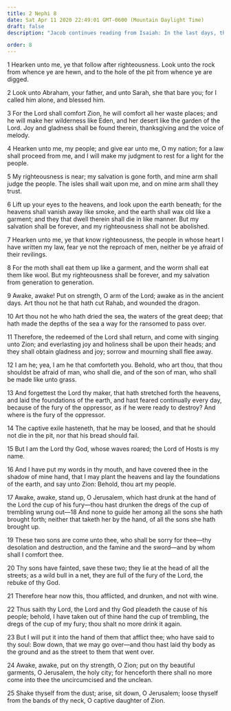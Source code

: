```yaml
---
title: 2 Nephi 8
date: Sat Apr 11 2020 22:49:01 GMT-0600 (Mountain Daylight Time)
draft: false
description: "Jacob continues reading from Isaiah: In the last days, the Lord will comfort Zion and gather Israel—The redeemed will come to Zion amid great joy—Compare Isaiah 51 and 52:1–2. About 559–545 B.C."

order: 8
---
```

    
1 Hearken unto me, ye that follow after righteousness. Look unto the rock from whence ye are hewn, and to the hole of the pit from whence ye are digged.

2 Look unto Abraham, your father, and unto Sarah, she that bare you; for I called him alone, and blessed him.

3 For the Lord shall comfort Zion, he will comfort all her waste places; and he will make her wilderness like Eden, and her desert like the garden of the Lord. Joy and gladness shall be found therein, thanksgiving and the voice of melody.

4 Hearken unto me, my people; and give ear unto me, O my nation; for a law shall proceed from me, and I will make my judgment to rest for a light for the people.

5 My righteousness is near; my salvation is gone forth, and mine arm shall judge the people. The isles shall wait upon me, and on mine arm shall they trust.

6 Lift up your eyes to the heavens, and look upon the earth beneath; for the heavens shall vanish away like smoke, and the earth shall wax old like a garment; and they that dwell therein shall die in like manner. But my salvation shall be forever, and my righteousness shall not be abolished.

7 Hearken unto me, ye that know righteousness, the people in whose heart I have written my law, fear ye not the reproach of men, neither be ye afraid of their revilings.

8 For the moth shall eat them up like a garment, and the worm shall eat them like wool. But my righteousness shall be forever, and my salvation from generation to generation.

9 Awake, awake! Put on strength, O arm of the Lord; awake as in the ancient days. Art thou not he that hath cut Rahab, and wounded the dragon.

10 Art thou not he who hath dried the sea, the waters of the great deep; that hath made the depths of the sea a way for the ransomed to pass over.

11 Therefore, the redeemed of the Lord shall return, and come with singing unto Zion; and everlasting joy and holiness shall be upon their heads; and they shall obtain gladness and joy; sorrow and mourning shall flee away.

12 I am he; yea, I am he that comforteth you. Behold, who art thou, that thou shouldst be afraid of man, who shall die, and of the son of man, who shall be made like unto grass.

13 And forgettest the Lord thy maker, that hath stretched forth the heavens, and laid the foundations of the earth, and hast feared continually every day, because of the fury of the oppressor, as if he were ready to destroy? And where is the fury of the oppressor.

14 The captive exile hasteneth, that he may be loosed, and that he should not die in the pit, nor that his bread should fail.

15 But I am the Lord thy God, whose waves roared; the Lord of Hosts is my name.

16 And I have put my words in thy mouth, and have covered thee in the shadow of mine hand, that I may plant the heavens and lay the foundations of the earth, and say unto Zion: Behold, thou art my people.

17 Awake, awake, stand up, O Jerusalem, which hast drunk at the hand of the Lord the cup of his fury—thou hast drunken the dregs of the cup of trembling wrung out—18 And none to guide her among all the sons she hath brought forth; neither that taketh her by the hand, of all the sons she hath brought up.

19 These two sons are come unto thee, who shall be sorry for thee—thy desolation and destruction, and the famine and the sword—and by whom shall I comfort thee.

20 Thy sons have fainted, save these two; they lie at the head of all the streets; as a wild bull in a net, they are full of the fury of the Lord, the rebuke of thy God.

21 Therefore hear now this, thou afflicted, and drunken, and not with wine.

22 Thus saith thy Lord, the Lord and thy God pleadeth the cause of his people; behold, I have taken out of thine hand the cup of trembling, the dregs of the cup of my fury; thou shalt no more drink it again.

23 But I will put it into the hand of them that afflict thee; who have said to thy soul: Bow down, that we may go over—and thou hast laid thy body as the ground and as the street to them that went over.

24 Awake, awake, put on thy strength, O Zion; put on thy beautiful garments, O Jerusalem, the holy city; for henceforth there shall no more come into thee the uncircumcised and the unclean.

25 Shake thyself from the dust; arise, sit down, O Jerusalem; loose thyself from the bands of thy neck, O captive daughter of Zion.
